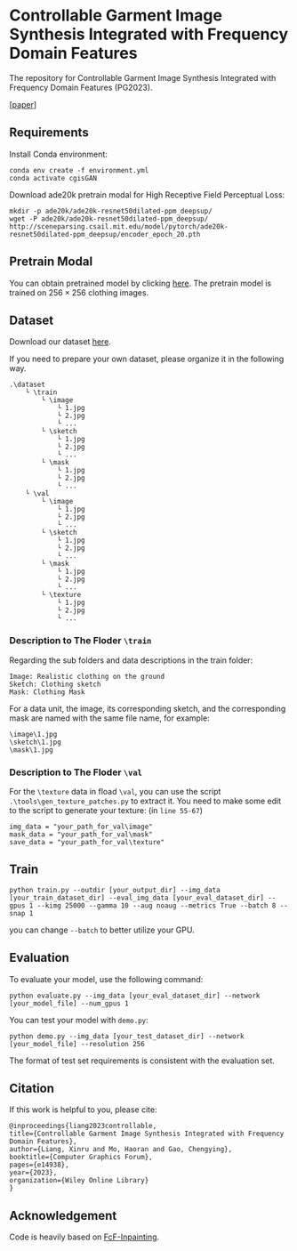 # Controllable Garment Image Synthesis Integrated with Frequency Domain Features
The repository for Controllable Garment Image Synthesis Integrated with Frequency Domain Features (PG2023).

[[paper](https://onlinelibrary.wiley.com/doi/10.1111/cgf.14938)]

## Requirements

Install Conda environment:
```
conda env create -f environment.yml
conda activate cgisGAN
```

Download ade20k pretrain modal for High Receptive Field Perceptual Loss:
```
mkdir -p ade20k/ade20k-resnet50dilated-ppm_deepsup/
wget -P ade20k/ade20k-resnet50dilated-ppm_deepsup/ http://sceneparsing.csail.mit.edu/model/pytorch/ade20k-resnet50dilated-ppm_deepsup/encoder_epoch_20.pth
```

## Pretrain Modal
You can obtain pretrained model by clicking [here](url).
The pretrain model is trained on $256 \times 256$ clothing images.

## Dataset
Download our dataset [here](url). 

If you need to prepare your own dataset, please organize it in the following way.

    .\dataset
        └ \train
            └ \image
                └ 1.jpg
                └ 2.jpg
                └ ...
            └ \sketch
                └ 1.jpg
                └ 2.jpg
                └ ...
            └ \mask
                └ 1.jpg
                └ 2.jpg
                └ ...
        └ \val
            └ \image
                └ 1.jpg
                └ 2.jpg
                └ ...
            └ \sketch
                └ 1.jpg
                └ 2.jpg
                └ ...
            └ \mask
                └ 1.jpg
                └ 2.jpg
                └ ...
            └ \texture
                └ 1.jpg
                └ 2.jpg
                └ ...

### Description to The Floder `\train`  
Regarding the sub folders and data descriptions in the train folder:

    Image: Realistic clothing on the ground
    Sketch: Clothing sketch
    Mask: Clothing Mask

For a data unit, the image, its corresponding sketch, and the corresponding mask are named with the same file name, for example:

    \image\1.jpg
    \sketch\1.jpg
    \mask\1.jpg

### Description to The Floder `\val`  
For the `\texture` data in fload `\val`, you can use the script `.\tools\gen_texture_patches.py` to extract it. 
You need to make some edit to the script to generate your texture: (in `line 55-67`)

    img_data = "your_path_for_val\image"
    mask_data = "your_path_for_val\mask"
    save_data = "your_path_for_val\texture"


## Train

    python train.py --outdir [your_output_dir] --img_data [your_train_dataset_dir] --eval_img_data [your_eval_dataset_dir] --gpus 1 --kimg 25000 --gamma 10 --aug noaug --metrics True --batch 8 --snap 1

you can change `--batch` to better utilize your GPU.
## Evaluation

To evaluate your model, use the following command:

    python evaluate.py --img_data [your_eval_dataset_dir] --network [your_model_file] --num_gpus 1

You can test your model with `demo.py`:

    python demo.py --img_data [your_test_dataset_dir] --network [your_model_file] --resolution 256

The format of test set requirements is consistent with the evaluation set.

## Citation

If this work is helpful to you, please cite:

    @inproceedings{liang2023controllable,
    title={Controllable Garment Image Synthesis Integrated with Frequency Domain Features},
    author={Liang, Xinru and Mo, Haoran and Gao, Chengying},
    booktitle={Computer Graphics Forum},
    pages={e14938},
    year={2023},
    organization={Wiley Online Library}
    }

## Acknowledgement

Code is heavily based on [FcF-Inpainting](https://github.com/SHI-Labs/FcF-Inpainting).
